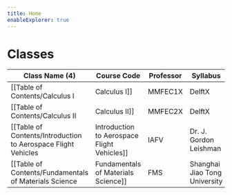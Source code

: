 ```yaml
---
title: Home
enableExplorer: true
---
```


# Classes
| Class Name (4)                            | Course Code | Professor              | Syllabus                                                                |
| ----------------------------------------- | ----------- | ---------------------- | ----------------------------------------------------------------------- |
| [[Table of Contents/Calculus I|Calculus I]]               | MMFEC1X     | DelftX                 | [[Calculus I/Syllabus|Syllabus]]   |
| [[Table of Contents/Calculus II|Calculus II]]              | MMFEC2X     | DelftX                 | [[Calculus II/Syllabus|Syllabus]] |
| [[Table of Contents/Introduction to Aerospace Flight Vehicles|Introduction to Aerospace Flight Vehicles]] | IAFV        | Dr. J. Gordon Leishman | N/A                                                               |
| [[Table of Contents/Fundamentals of Materials Science|Fundamentals of Materials Science]] | FMS        | Shanghai Jiao Tong University | [[Fundamentals of Materials Science/Introduction/Syllabus|Syllabus]] |
